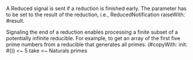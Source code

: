 A Reduced signal is sent if a reduction is finished early. The parameter has to be set to the result of the reduction, i.e., ReducedNotification raiseWith: #result.

Signaling the end of a reduction enables processing a finite subset of a potentially infinite reducible. For example, to get an array of the first five prime numbers from a reducible that generates all primes:
	(#copyWith: init: #()) <~ 5 take <~ Naturals primes